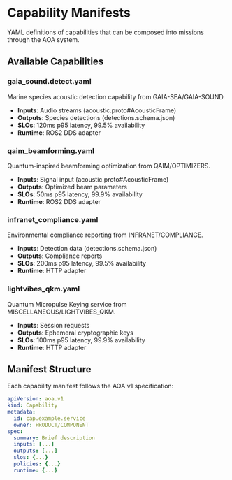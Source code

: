 # Capability Manifests

YAML definitions of capabilities that can be composed into missions through the AOA system.

## Available Capabilities

### gaia_sound.detect.yaml
Marine species acoustic detection capability from GAIA-SEA/GAIA-SOUND.
- **Inputs**: Audio streams (acoustic.proto#AcousticFrame)
- **Outputs**: Species detections (detections.schema.json)
- **SLOs**: 120ms p95 latency, 99.5% availability
- **Runtime**: ROS2 DDS adapter

### qaim_beamforming.yaml
Quantum-inspired beamforming optimization from QAIM/OPTIMIZERS.
- **Inputs**: Signal input (acoustic.proto#AcousticFrame)
- **Outputs**: Optimized beam parameters
- **SLOs**: 50ms p95 latency, 99.9% availability
- **Runtime**: ROS2 DDS adapter

### infranet_compliance.yaml
Environmental compliance reporting from INFRANET/COMPLIANCE.
- **Inputs**: Detection data (detections.schema.json)
- **Outputs**: Compliance reports
- **SLOs**: 200ms p95 latency, 99.5% availability
- **Runtime**: HTTP adapter

### lightvibes_qkm.yaml
Quantum Micropulse Keying service from MISCELLANEOUS/LIGHTVIBES_QKM.
- **Inputs**: Session requests
- **Outputs**: Ephemeral cryptographic keys
- **SLOs**: 100ms p95 latency, 99.9% availability
- **Runtime**: HTTP adapter

## Manifest Structure

Each capability manifest follows the AOA v1 specification:
```yaml
apiVersion: aoa.v1
kind: Capability
metadata:
  id: cap.example.service
  owner: PRODUCT/COMPONENT
spec:
  summary: Brief description
  inputs: [...]
  outputs: [...]
  slos: {...}
  policies: {...}
  runtime: {...}
```